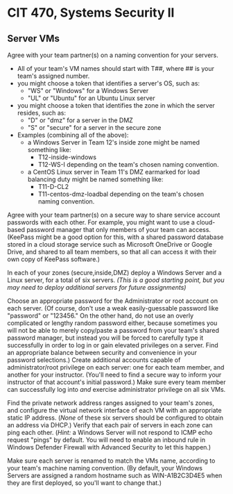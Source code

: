 # CIT 470, Systems Security II
## Server VMs

Agree with your team partner(s) on a naming convention for your servers.
- All of your team's VM names should start with T##, where ## is your team's assigned number.
- you might choose a token that identifies a server's OS, such as:
  - "WS" or "Windows" for a Windows Server
  - "UL" or "Ubuntu" for an Ubuntu Linux server
- you might choose a token that identifies the zone in which the server resides, such as:
  - "D" or "dmz" for a server in the DMZ
  - "S" or "secure" for a server in the secure zone
- Examples (combining all of the above):
  - a Windows Server in Team 12's inside zone might be named something like:
    - T12-inside-windows
    - T12-WS-I
  depending on the team's chosen naming convention.
  - a CentOS Linux server in Team 11's DMZ earmarked for load balancing duty might be named something like:
    - T11-D-CL2
    - T11-centos-dmz-loadbal
  depending on the team's chosen naming convention.

Agree with your team partner(s) on a secure way to share service account passwords with each other.
For example, you might want to use a cloud-based password manager that only members of your team can access.
(KeePass might be a good option for this,
with a shared password database stored in a cloud storage service such as
Microsoft OneDrive or Google Drive,
and shared to all team members, so that all can access it with their own copy of KeePass software.)

In each of your zones (secure,inside,DMZ) deploy a Windows Server and a Linux server, for a total of six servers.
*(This is a good starting point, but you may need to deploy additional servers for future assignments)*

Choose an appropriate password for the Administrator or root account on each server.
(Of course, don't use a weak easily-guessable password like "password" or "123456."
On the other hand, do not use an overly complicated or lengthy random password either,
because sometimes you will not be able to merely copy/paste a password from your team's shared password manager,
but instead you will be forced to carefully type it successfully in order to log in or gain elevated privileges on a server.
Find an appropriate balance between security and convenience in your password selections.)
Create additional accounts capable of administrator/root privilege on each server:
one for each team member, and another for your instructor.
(You'll need to find a secure way to inform your instructor of that account's initial password.)
Make sure every team member can successfully log into *and* exercise administrator privilege on all six VMs.

Find the private network address ranges assigned to your team's zones,
and configure the virtual network interface of each VM with an appropriate static IP address.
(*None* of these six servers should be configured to obtain an address via DHCP.)
Verify that each pair of servers in each zone can ping each other.
(*Hint:* a Windows Server will not respond to ICMP echo request "pings" by default.
You will need to enable an inbound rule in Windows Defender Firewall with Advanced Security to let this happen.)

Make sure each server is renamed to match the VMs name, according to your team's machine naming convention.
(By default, your Windows Servers are assigned a random hostname such as WIN-A1B2C3D4E5 when they are first deployed,
so you'll want to change that.)
